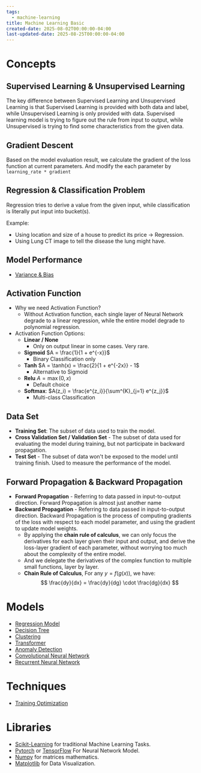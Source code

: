 ```yaml
---
tags:
  - machine-learning
title: Machine Learning Basic
created-date: 2025-08-02T00:00:00-04:00
last-updated-date: 2025-08-25T00:00:00-04:00
---
```


# Concepts

## Supervised Learning & Unsupervised Learning

The key difference between Supervised Learning and Unsupervised Learning is that Supervised Learning is provided with both data and label, while Unsupervised Learning is only provided with data. Supervised learning model is trying to figure out the rule from input to output, while Unsupervised is trying to find some characteristics from the given data.

## Gradient Descent

Based on the model evaluation result, we calculate the gradient of the loss function at current parameters. And modify the each parameter by `learning_rate * gradient`

## Regression & Classification Problem

Regression tries to derive a value from the given input, while classification is literally put input into bucket(s).

Example:

- Using location and size of a house to predict its price -> Regression.
- Using Lung CT image to tell the disease the lung might have.

## Model Performance

- [Variance & Bias](note/by/developer/variance_n_bias.md)

## Activation Function

- Why we need Activation Function?
	- Without Activation function, each single layer of Neural Network degrade to a linear regression, while the entire model degrade to polynomial regression.
- Activation Function Options:
	- **Linear / None**
		- Only on output linear in some cases. Very rare.
	- **Sigmoid** $A = \frac{1}{1 + e^{-x}}$
		- Binary Classification only
	- **Tanh** $A = \tanh(x) = \frac{2}{1 + e^{-2x}} - 1$
		- Alternative to Sigmoid
	- **Relu** $A = \max(0,x)$
		- Default choice
	- **Softmax**: $A(z_i) = \frac{e^{z_i}}{\sum^{K}_{j=1} e^{z_j}}$
		- Multi-class Classification

## Data Set

- **Training Set**: The subset of data used to train the model.
- **Cross Validation Set / Validation Set** - The subset of data used for evaluating the model during training, but not participate in backward propagation.
- **Test Set** - The subset of data won't be exposed to the model until training finish. Used to measure the performance of the model.

## Forward Propagation & Backward Propagation

- **Forward Propagation** - Referring to data passed in input-to-output direction. Forward Propagation is almost just another name
- **Backward Propagation** - Referring to data passed in input-to-output direction. Backward Propagation is the process of computing gradients of the loss with respect to each model parameter, and using the gradient to update model weights.
	- By applying the **chain rule of calculus**, we can only focus the derivatives for each layer given their input and output, and derive the loss-layer gradient of each parameter, without worrying too much about the complexity of the entire model.
	- And we delegate the derivatives of the complex function to multiple small functions, layer by layer.
	- **Chain Rule of Calculus**, For any $y=f(g(x))$, we have: $$ \frac{dy}{dx} = \frac{dy}{dg} \cdot \frac{dg}{dx} ​$$

# Models

- [Regression Model](note/by/developer/regression_model.md)
- [Decision Tree](note/by/developer/decision_tree.md)
- [Clustering](note/by/developer/clustering.md)
- [Transformer](note/by/developer/transformer.md)
- [Anomaly Detection](note/by/developer/anomaly_detection.md)
- [Convolutional Neural Network](note/by/developer/convolutional_neural_network.md)
- [Recurrent Neural Network](note/by/developer/recurrent_neural_network.md)

# Techniques

- [Training Optimization](note/by/developer/training_optimization.md)

# Libraries

- [Scikit-Learning](https://scikit-learn.org) for traditional Machine Learning Tasks.
- [Pytorch](https://pytorch.org/) or [TensorFlow](https://www.tensorflow.org/) For Neural Network Model.
- [Numpy](https://numpy.org/) for matrices mathematics.
- [Matplotlib](https://matplotlib.org/) for Data Visualization.

[^1]: Machine Learning Specialization https://www.coursera.org/specializations/machine-learning-introduction
